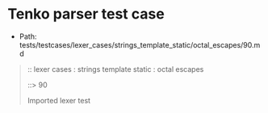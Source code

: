 # Tenko parser test case

- Path: tests/testcases/lexer_cases/strings_template_static/octal_escapes/90.md

> :: lexer cases : strings template static : octal escapes
>
> ::> 90
>
> Imported lexer test
>
> <template pure> FourToSeven OctalDigit eol/eof

## FAIL

## Input

`````js
`\73
`````

## Output

_Note: the whole output block is auto-generated. Manual changes will be overwritten!_

Below follow outputs in four parsing modes: sloppy mode, strict mode script goal, module goal, web compat mode (always sloppy).

Note that the output parts are auto-generated by the test runner to reflect actual result.

### Sloppy mode

Parsed with script goal and as if the code did not start with strict mode header.

`````
throws: Lexer error!
    Illegal legacy octal escape in template, where octal escapes are never allowed

`\73
^------- error
`````

### Strict mode

Parsed with script goal but as if it was starting with `"use strict"` at the top.

_Output same as sloppy mode._

### Module goal

Parsed with the module goal.

_Output same as sloppy mode._

### Web compat mode

Parsed in sloppy script mode but with the web compat flag enabled.

_Output same as sloppy mode._
